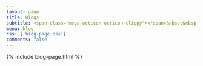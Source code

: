 ```yaml
---
layout: page
title: Blogs
subtitle: <span class="mega-octicon octicon-clippy"></span>&nbsp;&nbsp; Take notes about everything new
menu: blog
css: ['blog-page.css']
comments: false
---
```

{% include blog-page.html %}